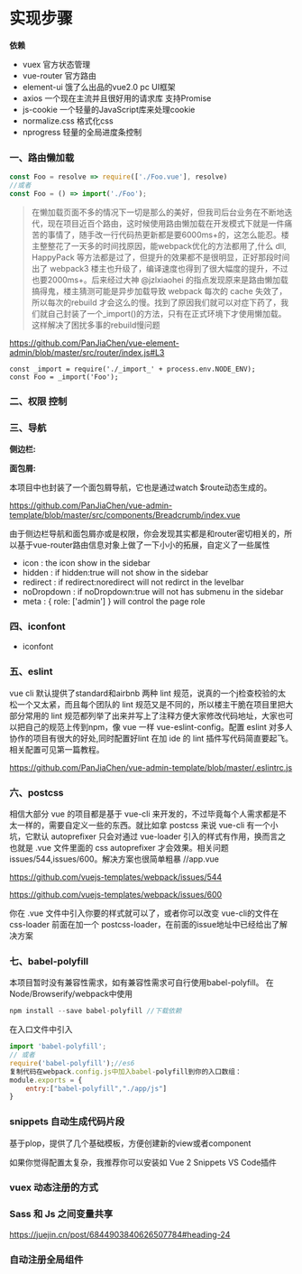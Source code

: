 # 实现步骤

**依赖**

- vuex 官方状态管理
- vue-router 官方路由
- element-ui 饿了么出品的vue2.0 pc UI框架
- axios 一个现在主流并且很好用的请求库 支持Promise
- js-cookie 一个轻量的JavaScript库来处理cookie
- normalize.css 格式化css
- nprogress 轻量的全局进度条控制

### 一、路由懒加载

```js
const Foo = resolve => require(['./Foo.vue'], resolve)
//或者
const Foo = () => import('./Foo');
```

> 在懒加载页面不多的情况下一切是那么的美好，但我司后台业务在不断地迭代，现在项目近百个路由，这时候使用路由懒加载在开发模式下就是一件痛苦的事情了，随手改一行代码热更新都是要6000ms+的，这怎么能忍。楼主整整花了一天多的时间找原因，能webpack优化的方法都用了,什么 dll, HappyPack  等方法都是过了，但提升的效果都不是很明显，正好那段时间出了 webpack3 楼主也升级了，编译速度也得到了很大幅度的提升，不过也要2000ms+。后来经过大神 @jzlxiaohei 的指点发现原来是路由懒加载搞得鬼，楼主猜测可能是异步加载导致 webpack 每次的 cache 失效了，所以每次的rebuild 才会这么的慢。找到了原因我们就可以对症下药了，我们就自己封装了一个_import()的方法，只有在正式环境下才使用懒加载。这样解决了困扰多事的rebuild慢问题

https://github.com/PanJiaChen/vue-element-admin/blob/master/src/router/index.js#L3

```
const _import = require('./_import_' + process.env.NODE_ENV);
const Foo = _import('Foo');

```

### 二、权限 控制


### 三、导航

**侧边栏:**


**面包屑:**

本项目中也封装了一个面包屑导航，它也是通过watch $route动态生成的。

https://github.com/PanJiaChen/vue-admin-template/blob/master/src/components/Breadcrumb/index.vue

由于侧边栏导航和面包屑亦或是权限，你会发现其实都是和router密切相关的，所以基于vue-router路由信息对象上做了一下小小的拓展，自定义了一些属性

- icon : the icon show in the sidebar
- hidden : if hidden:true will not show in the sidebar
- redirect : if redirect:noredirect will not redirct in the levelbar
- noDropdown : if noDropdown:true will not has submenu in the sidebar
- meta : { role: ['admin'] }  will control the page role


### 四、iconfont

- iconfont

### 五、eslint

vue cli 默认提供了standard和airbnb 两种 lint 规范，说真的一个j检查校验的太松一个又太紧，而且每个团队的 lint 规范又是不同的，所以楼主干脆在项目里把大部分常用的 lint 规范都列举了出来并写上了注释方便大家修改代码地址，大家也可以把自己的规范上传到npm，像 vue 一样 vue-eslint-config。配置 eslint 对多人协作的项目有很大的好处,同时配置好lint 在加 ide 的 lint 插件写代码简直要起飞。相关配置可见第一篇教程。

https://github.com/PanJiaChen/vue-admin-template/blob/master/.eslintrc.js


### 六、postcss

相信大部分 vue 的项目都是基于 vue-cli 来开发的，不过毕竟每个人需求都是不太一样的，需要自定义一些的东西。就比如拿 postcss 来说 vue-cli 有一个小坑，它默认 autoprefixer 只会对通过 vue-loader 引入的样式有作用，换而言之也就是 .vue 文件里面的 css autoprefixer 才会效果。相关问题issues/544,issues/600。解决方案也很简单粗暴
//app.vue
<style lang="scss">
  @import './styles/index.scss'; // 全局自定义的css样式
</style>


https://github.com/vuejs-templates/webpack/issues/544

https://github.com/vuejs-templates/webpack/issues/600

你在 .vue 文件中引入你要的样式就可以了，或者你可以改变 vue-cli的文件在 css-loader 前面在加一个 postcss-loader，在前面的issue地址中已经给出了解决方案

### 七、babel-polyfill

本项目暂时没有兼容性需求，如有兼容性需求可自行使用babel-polyfill。
在Node/Browserify/webpack中使用
```js
npm install --save babel-polyfill //下载依赖
```
在入口文件中引入
```js
import 'babel-polyfill';
// 或者
require('babel-polyfill');//es6
复制代码在webpack.config.js中加入babel-polyfill到你的入口数组：
module.exports = {
    entry:["babel-polyfill","./app/js"]
}
```

### snippets 自动生成代码片段

基于plop，提供了几个基础模板，方便创建新的view或者component

如果你觉得配置太复杂，我推荐你可以安装如 Vue 2 Snippets VS Code插件

### vuex 动态注册的方式

### Sass 和 Js 之间变量共享

https://juejin.cn/post/6844903840626507784#heading-24


### 自动注册全局组件